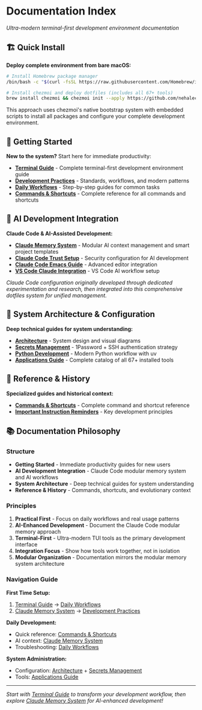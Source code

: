 # Documentation Index

*Ultra-modern terminal-first development environment documentation*

## 🏗️ Quick Install

**Deploy complete environment from bare macOS:**

```bash
# Install Homebrew package manager
/bin/bash -c "$(curl -fsSL https://raw.githubusercontent.com/Homebrew/install/HEAD/install.sh)"

# Install chezmoi and deploy dotfiles (includes all 67+ tools)
brew install chezmoi && chezmoi init --apply https://github.com/nehalecky/dotfiles.git
```

This approach uses chezmoi's native bootstrap system with embedded scripts to install all packages and configure your complete development environment.

## 🚀 Getting Started

**New to the system?** Start here for immediate productivity:

- **[Terminal Guide](core/terminal-guide.md)** - Complete terminal-first development environment guide
- **[Development Practices](core/development-practices.md)** - Standards, workflows, and modern patterns
- **[Daily Workflows](core/workflows.md)** - Step-by-step guides for common tasks
- **[Commands & Shortcuts](core/shortcuts.md)** - Complete reference for all commands and shortcuts

## 🧠 AI Development Integration

**Claude Code & AI-Assisted Development:**

- **[Claude Memory System](claude/memory-system.md)** - Modular AI context management and smart project templates
- **[Claude Code Trust Setup](claude/trust-setup.md)** - Security configuration for AI development
- **[Claude Code Emacs Guide](claude/emacs-integration.md)** - Advanced editor integration
- **[VS Code Claude Integration](claude/vscode-integration.md)** - VS Code AI workflow setup

*Claude Code configuration originally developed through dedicated experimentation and research, then integrated into this comprehensive dotfiles system for unified management.*

## 🔧 System Architecture & Configuration

**Deep technical guides for system understanding:**

- **[Architecture](architecture/system-overview.md)** - System design and visual diagrams
- **[Secrets Management](architecture/secrets-management.md)** - 1Password + SSH authentication strategy
- **[Python Development](architecture/python-development.md)** - Modern Python workflow with uv
- **[Applications Guide](architecture/applications.md)** - Complete catalog of all 67+ installed tools

## 📖 Reference & History

**Specialized guides and historical context:**

- **[Commands & Shortcuts](core/shortcuts.md)** - Complete command and shortcut reference
- **[Important Instruction Reminders](reference/reminders.md)** - Key development principles

## 📚 Documentation Philosophy

### Structure
- **Getting Started** - Immediate productivity guides for new users
- **AI Development Integration** - Claude Code modular memory system and AI workflows
- **System Architecture** - Deep technical guides for system understanding
- **Reference & History** - Commands, shortcuts, and evolutionary context

### Principles
1. **Practical First** - Focus on daily workflows and real usage patterns
2. **AI-Enhanced Development** - Document the Claude Code modular memory approach
3. **Terminal-First** - Ultra-modern TUI tools as the primary development interface
4. **Integration Focus** - Show how tools work together, not in isolation
5. **Modular Organization** - Documentation mirrors the modular memory system architecture

### Navigation Guide

**First Time Setup:** 
1. [Terminal Guide](core/terminal-guide.md) → [Daily Workflows](core/workflows.md)
2. [Claude Memory System](claude/memory-system.md) → [Development Practices](core/development-practices.md)

**Daily Development:**
- Quick reference: [Commands & Shortcuts](core/shortcuts.md)
- AI context: [Claude Memory System](claude/memory-system.md)
- Troubleshooting: [Daily Workflows](core/workflows.md#troubleshooting)

**System Administration:**
- Configuration: [Architecture](architecture/system-overview.md) + [Secrets Management](architecture/secrets-management.md)
- Tools: [Applications Guide](architecture/applications.md)

---

*Start with [Terminal Guide](core/terminal-guide.md) to transform your development workflow, then explore [Claude Memory System](claude/memory-system.md) for AI-enhanced development!*
